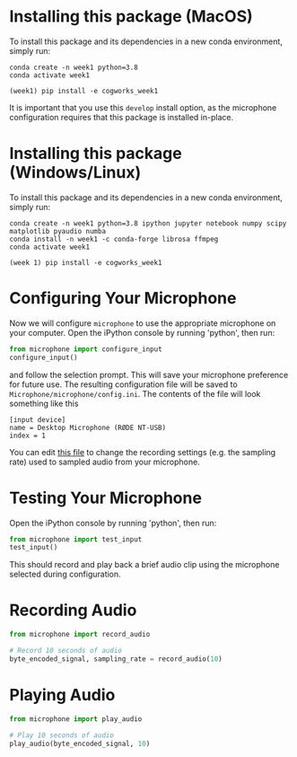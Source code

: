 # Installing this package (MacOS)
To install this package and its dependencies in a new conda environment, simply run:
```shell
conda create -n week1 python=3.8
conda activate week1

(week1) pip install -e cogworks_week1
```
It is important that you use this `develop` install option, as the microphone configuration requires that
this package is installed in-place.

# Installing this package (Windows/Linux)
To install this package and its dependencies in a new conda environment, simply run:
```shell
conda create -n week1 python=3.8 ipython jupyter notebook numpy scipy matplotlib pyaudio numba
conda install -n week1 -c conda-forge librosa ffmpeg
conda activate week1

(week 1) pip install -e cogworks_week1
```

# Configuring Your Microphone

Now we will configure `microphone` to use the appropriate microphone on your computer.
Open the iPython console by running 'python', then run:
```python
from microphone import configure_input
configure_input()
```
and follow the selection prompt. This will save your microphone preference for future use. The resulting configuration file will be saved to `Microphone/microphone/config.ini`.
The contents of the file will look something like this

```
[input device]
name = Desktop Microphone (RØDE NT-USB)
index = 1
```

You can edit [this file](https://github.com/CogWorksBWSI/Microphone/blob/master/microphone/config.py) to change the recording settings (e.g. the sampling rate) used to sampled audio from your microphone.

# Testing Your Microphone
Open the iPython console by running 'python', then run:
```python
from microphone import test_input
test_input()
```
This should record and play back a brief audio clip using the microphone selected during configuration.

# Recording Audio
```python
from microphone import record_audio

# Record 10 seconds of audio
byte_encoded_signal, sampling_rate = record_audio(10)
```

# Playing Audio
```python
from microphone import play_audio

# Play 10 seconds of audio
play_audio(byte_encoded_signal, 10)
```
